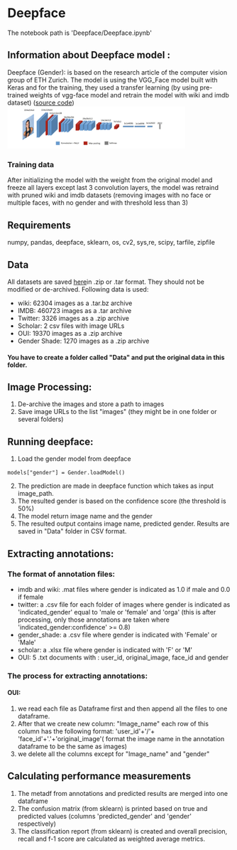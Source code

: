 # Deepface
The notebook path is 'Deepface/Deepface.ipynb'
## Information about Deepface model :
Deepface (Gender): is based on the research article of the computer vision group of ETH Zurich. The model is using the VGG_Face model built with Keras and for the training, they used a transfer learning (by using pre-trained weights of vgg-face model and retrain the model with wiki and imdb dataset) ([source code](https://github.com/serengil/deepface))
<img src="deepface_viz.png" width=400>

### Training data
After initializing the model with the weight from the original model and freeze all layers except last 3 convolution layers, the model was retraind with pruned wiki and imdb datasets (removing images with no face or multiple faces, with no gender and with threshold less than 3)

## Requirements
numpy,  pandas, deepface, sklearn, os, cv2, sys,re, scipy, tarfile, zipfile

## Data

All datasets are saved [here]( 175.238.89:/bigdisk/gender_inference/Unpruned_data/ )in .zip or .tar format. They should not be modified or de-archived. Following data is used:

* wiki: 62304 images as a .tar.bz archive
* IMDB: 460723 images as a .tar archive
* Twitter: 3326 images as a .zip archive
* Scholar: 2 csv files with image URLs
* OUI: 19370 images as a .zip archive
* Gender Shade: 1270 images as a .zip archive

#### You have to create a folder called "Data" and put the original data in this folder.

## Image Processing:
1. De-archive the images and store a path to images 
2. Save image URLs to the list "images" (they might be in one folder or several folders)

## Running deepface:

1. Load the gender model from deepface
```models = {}
models["gender"] = Gender.loadModel()
```
2. The prediction are made in deepface function which takes as input image_path.
3. The resulted gender is based on the confidence score (the threshold is 50%)
4. The model return image name and the gender
5. The resulted output contains image name, predicted gender. Results are saved in "Data" folder in CSV format.

## Extracting annotations:

### The format of annotation files:

* imdb and wiki: .mat files where gender is indicated as 1.0 if male and 0.0 if female
* twitter: a .csv file for each folder of images where gender is indicated as 'indicated_gender' equal to 'male or 'female' and 'orga' (this is after processing, only those annotations are taken where 'indicated_gender:confidence' >= 0.8)
* gender_shade: a .csv file where gender is indicated with 'Female' or 'Male'
* scholar: a .xlsx file where gender is indicated with 'F' or 'M'
* OUI: 5 .txt documents with :  user_id, original_image, face_id and gender 

### The process for extracting annotations:
####  OUI: 
1. we read each file as Dataframe first and then append all the files to one dataframe. 
2. After that we create new column: "Image_name" each row of this column has the following format: 'user_id'+'/'+ 'face_id'+'.'+'original_image'( format the image name in the annotation dataframe to be the same as images)
3. we delete all the columns except for "Image_name" and "gender"

## Calculating performance measurements

1. The metadf from annotations and predicted results are merged into one dataframe
2. The confusion matrix (from sklearn) is printed based on true and predicted values (columns 'predicted_gender' and 'gender' respectively)
3. The classification report (from sklearn) is created and overall precision, recall and f-1 score are calculated as weighted average metrics.
